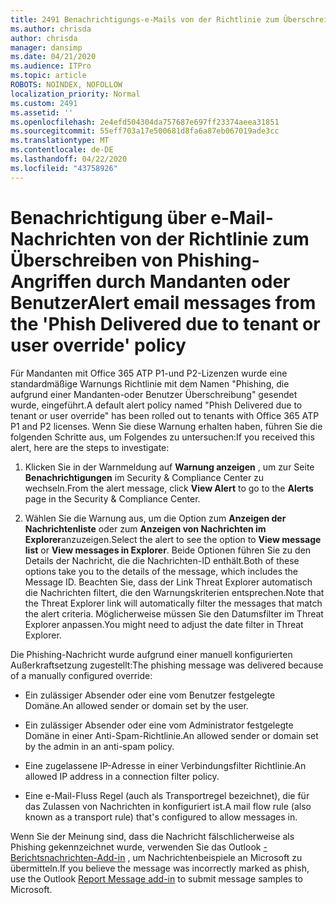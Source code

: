 ```yaml
---
title: 2491 Benachrichtigungs-e-Mails von der Richtlinie zum Überschreiben von Phishing-Angriffen durch Mandanten oder Benutzer
ms.author: chrisda
author: chrisda
manager: dansimp
ms.date: 04/21/2020
ms.audience: ITPro
ms.topic: article
ROBOTS: NOINDEX, NOFOLLOW
localization_priority: Normal
ms.custom: 2491
ms.assetid: ''
ms.openlocfilehash: 2e4efd504304da757687e697ff23374aeea31851
ms.sourcegitcommit: 55eff703a17e500681d8fa6a87eb067019ade3cc
ms.translationtype: MT
ms.contentlocale: de-DE
ms.lasthandoff: 04/22/2020
ms.locfileid: "43758926"
---
```

# <a name="alert-email-messages-from-the-phish-delivered-due-to-tenant-or-user-override-policy"></a><span data-ttu-id="2c8fb-102">Benachrichtigung über e-Mail-Nachrichten von der Richtlinie zum Überschreiben von Phishing-Angriffen durch Mandanten oder Benutzer</span><span class="sxs-lookup"><span data-stu-id="2c8fb-102">Alert email messages from the 'Phish Delivered due to tenant or user override' policy</span></span>

<span data-ttu-id="2c8fb-103">Für Mandanten mit Office 365 ATP P1-und P2-Lizenzen wurde eine standardmäßige Warnungs Richtlinie mit dem Namen "Phishing, die aufgrund einer Mandanten-oder Benutzer Überschreibung" gesendet wurde, eingeführt.</span><span class="sxs-lookup"><span data-stu-id="2c8fb-103">A default alert policy named "Phish Delivered due to tenant or user override" has been rolled out to tenants with Office 365 ATP P1 and P2 licenses.</span></span> <span data-ttu-id="2c8fb-104">Wenn Sie diese Warnung erhalten haben, führen Sie die folgenden Schritte aus, um Folgendes zu untersuchen:</span><span class="sxs-lookup"><span data-stu-id="2c8fb-104">If you received this alert, here are the steps to investigate:</span></span>

1. <span data-ttu-id="2c8fb-105">Klicken Sie in der Warnmeldung auf **Warnung anzeigen** , um zur Seite **Benachrichtigungen** im Security & Compliance Center zu wechseln.</span><span class="sxs-lookup"><span data-stu-id="2c8fb-105">From the alert message, click **View Alert** to go to the **Alerts** page in the Security & Compliance Center.</span></span>

2. <span data-ttu-id="2c8fb-106">Wählen Sie die Warnung aus, um die Option zum **Anzeigen der Nachrichtenliste** oder zum **Anzeigen von Nachrichten im Explorer**anzuzeigen.</span><span class="sxs-lookup"><span data-stu-id="2c8fb-106">Select the alert to see the option to **View message list** or **View messages in Explorer**.</span></span> <span data-ttu-id="2c8fb-107">Beide Optionen führen Sie zu den Details der Nachricht, die die Nachrichten-ID enthält.</span><span class="sxs-lookup"><span data-stu-id="2c8fb-107">Both of these options take you to the details of the message, which includes the Message ID.</span></span> <span data-ttu-id="2c8fb-108">Beachten Sie, dass der Link Threat Explorer automatisch die Nachrichten filtert, die den Warnungskriterien entsprechen.</span><span class="sxs-lookup"><span data-stu-id="2c8fb-108">Note that the Threat Explorer link will automatically filter the messages that match the alert criteria.</span></span> <span data-ttu-id="2c8fb-109">Möglicherweise müssen Sie den Datumsfilter im Threat Explorer anpassen.</span><span class="sxs-lookup"><span data-stu-id="2c8fb-109">You might need to adjust the date filter in Threat Explorer.</span></span>

<span data-ttu-id="2c8fb-110">Die Phishing-Nachricht wurde aufgrund einer manuell konfigurierten Außerkraftsetzung zugestellt:</span><span class="sxs-lookup"><span data-stu-id="2c8fb-110">The phishing message was delivered because of a manually configured override:</span></span>

- <span data-ttu-id="2c8fb-111">Ein zulässiger Absender oder eine vom Benutzer festgelegte Domäne.</span><span class="sxs-lookup"><span data-stu-id="2c8fb-111">An allowed sender or domain set by the user.</span></span>

- <span data-ttu-id="2c8fb-112">Ein zulässiger Absender oder eine vom Administrator festgelegte Domäne in einer Anti-Spam-Richtlinie.</span><span class="sxs-lookup"><span data-stu-id="2c8fb-112">An allowed sender or domain set by the admin in an anti-spam policy.</span></span>

- <span data-ttu-id="2c8fb-113">Eine zugelassene IP-Adresse in einer Verbindungsfilter Richtlinie.</span><span class="sxs-lookup"><span data-stu-id="2c8fb-113">An allowed IP address in a connection filter policy.</span></span>

- <span data-ttu-id="2c8fb-114">Eine e-Mail-Fluss Regel (auch als Transportregel bezeichnet), die für das Zulassen von Nachrichten in konfiguriert ist.</span><span class="sxs-lookup"><span data-stu-id="2c8fb-114">A mail flow rule (also known as a transport rule) that's configured to allow messages in.</span></span>

<span data-ttu-id="2c8fb-115">Wenn Sie der Meinung sind, dass die Nachricht fälschlicherweise als Phishing gekennzeichnet wurde, verwenden Sie das Outlook [-Berichtsnachrichten-Add-in](https://support.office.com/article/b5caa9f1-cdf3-4443-af8c-ff724ea719d2) , um Nachrichtenbeispiele an Microsoft zu übermitteln.</span><span class="sxs-lookup"><span data-stu-id="2c8fb-115">If you believe the message was incorrectly marked as phish, use the Outlook [Report Message add-in](https://support.office.com/article/b5caa9f1-cdf3-4443-af8c-ff724ea719d2) to submit message samples to Microsoft.</span></span>
